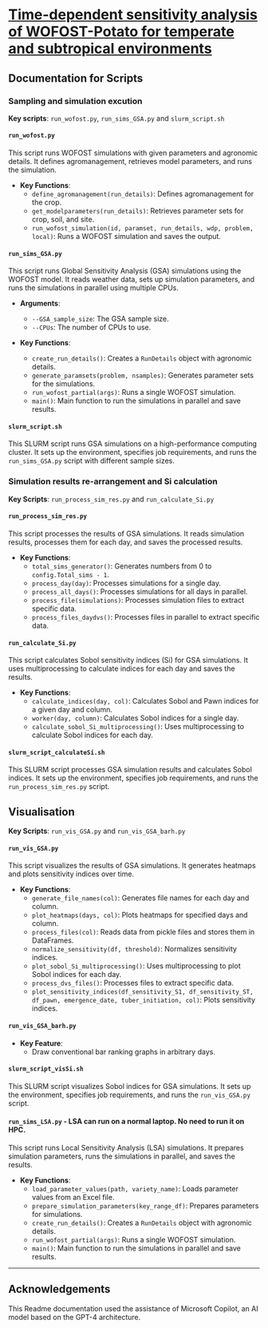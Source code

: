 # [Time-dependent sensitivity analysis of WOFOST-Potato for temperate and subtropical environments](https://www.sciencedirect.com/science/article/pii/S116103012500303X)
## Documentation for Scripts

### Sampling and simulation excution

**Key scripts**: `run_wofost.py`, `run_sims_GSA.py` and `slurm_script.sh`

#### `run_wofost.py`
This script runs WOFOST simulations with given parameters and agronomic details. It defines agromanagement, retrieves model parameters, and runs the simulation.

- **Key Functions**:
  - `define_agromanagement(run_details)`: Defines agromanagement for the crop.
  - `get_modelparameters(run_details)`: Retrieves parameter sets for crop, soil, and site.
  - `run_wofost_simulation(id, paramset, run_details, wdp, problem, local)`: Runs a WOFOST simulation and saves the output.

#### `run_sims_GSA.py`
This script runs Global Sensitivity Analysis (GSA) simulations using the WOFOST model. It reads weather data, sets up simulation parameters, and runs the simulations in parallel using multiple CPUs.

- **Arguments**:
  - `--GSA_sample_size`: The GSA sample size.
  - `--CPUs`: The number of CPUs to use.

- **Key Functions**:
  - `create_run_details()`: Creates a `RunDetails` object with agronomic details.
  - `generate_paramsets(problem, nsamples)`: Generates parameter sets for the simulations.
  - `run_wofost_partial(args)`: Runs a single WOFOST simulation.
  - `main()`: Main function to run the simulations in parallel and save results.


#### `slurm_script.sh`
This SLURM script runs GSA simulations on a high-performance computing cluster. It sets up the environment, specifies job requirements, and runs the `run_sims_GSA.py` script with different sample sizes.

### Simulation results re-arrangement and Si calculation

**Key Scripts**: `run_process_sim_res.py` and `run_calculate_Si.py`

#### `run_process_sim_res.py`
This script processes the results of GSA simulations. It reads simulation results, processes them for each day, and saves the processed results.

- **Key Functions**:
  - `total_sims_generator()`: Generates numbers from 0 to `config.Total_sims - 1`.
  - `process_day(day)`: Processes simulations for a single day.
  - `process_all_days()`: Processes simulations for all days in parallel.
  - `process_file(simulations)`: Processes simulation files to extract specific data.
  - `process_files_daydvs()`: Processes files in parallel to extract specific data.

#### `run_calculate_Si.py`
This script calculates Sobol sensitivity indices (Si) for GSA simulations. It uses multiprocessing to calculate indices for each day and saves the results.

- **Key Functions**:
  - `calculate_indices(day, col)`: Calculates Sobol and Pawn indices for a given day and column.
  - `worker(day, column)`: Calculates Sobol indices for a single day.
  - `calculate_sobol_Si_multiprocessing()`: Uses multiprocessing to calculate Sobol indices for each day.

#### `slurm_script_calculateSi.sh`
This SLURM script processes GSA simulation results and calculates Sobol indices. It sets up the environment, specifies job requirements, and runs the `run_process_sim_res.py` script.

## Visualisation 

**Key Scripts**: `run_vis_GSA.py` and `run_vis_GSA_barh.py`

#### `run_vis_GSA.py`
This script visualizes the results of GSA simulations. It generates heatmaps and plots sensitivity indices over time.

- **Key Functions**:
  - `generate_file_names(col)`: Generates file names for each day and column.
  - `plot_heatmaps(days, col)`: Plots heatmaps for specified days and column.
  - `process_files(col)`: Reads data from pickle files and stores them in DataFrames.
  - `normalize_sensitivity(df, threshold)`: Normalizes sensitivity indices.
  - `plot_sobol_Si_multiprocessing()`: Uses multiprocessing to plot Sobol indices for each day.
  - `process_dvs_files()`: Processes files to extract specific data.
  - `plot_sensitivity_indices(df_sensitivity_S1, df_sensitivity_ST, df_pawn, emergence_date, tuber_initiation, col)`: Plots sensitivity indices.

#### `run_vis_GSA_barh.py`

- **Key Feature**:
  - Draw conventional bar ranking graphs in arbitrary days. 


#### `slurm_script_visSi.sh`
This SLURM script visualizes Sobol indices for GSA simulations. It sets up the environment, specifies job requirements, and runs the `run_vis_GSA.py` script.


#### `run_sims_LSA.py` - LSA can run on a normal laptop. No need to run it on HPC.
This script runs Local Sensitivity Analysis (LSA) simulations. It prepares simulation parameters, runs the simulations in parallel, and saves the results.

- **Key Functions**:
  - `load_parameter_values(path, variety_name)`: Loads parameter values from an Excel file.
  - `prepare_simulation_parameters(key_range_df)`: Prepares parameters for simulations.
  - `create_run_details()`: Creates a `RunDetails` object with agronomic details.
  - `run_wofost_partial(args)`: Runs a single WOFOST simulation.
  - `main()`: Main function to run the simulations in parallel and save results.

---


## Acknowledgements

This Readme documentation used the assistance of Microsoft Copilot, an AI model based on the GPT-4 architecture. 


